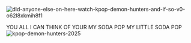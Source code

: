 
![did-anyone-else-on-here-watch-kpop-demon-hunters-and-if-so-v0-o62l8xkmih8f1](https://github.com/user-attachments/assets/d29916d9-5354-41aa-8e04-393dffe94cec)

  YOU ALL I CAN THINK OF YOUR MY SODA POP MY LITTLE SODA POP
![kpop-demon-hunters-2025](https://github.com/user-attachments/assets/cb65bf86-901a-4312-b821-0162ceeb3f42)
    
